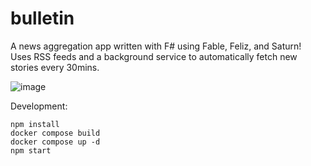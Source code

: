 # bulletin
A news aggregation app written with F# using Fable, Feliz, and Saturn!  
Uses RSS feeds and a background service to automatically fetch new stories every 30mins.
 
![image](https://user-images.githubusercontent.com/105478675/202519620-3df1894b-f418-441e-89ad-9117b953fe72.png)

Development:
```
npm install
docker compose build
docker compose up -d
npm start
```
